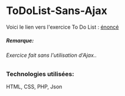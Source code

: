 # ToDoList-Sans-Ajax

Voici le lien vers l'exercice To Do List : [énoncé](https://github.com/becodeorg/BXLAnderlecht/blob/master/08-AJAX/todolist.md)<br/>

##### Remarque:
###### Exercice fait sans l'utilisation d'Ajax..

### Technologies utilisées:
HTML, CSS, PHP, Json<br/>


